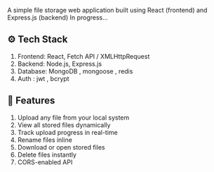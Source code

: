 

A simple file storage web application built using React (frontend) and Express.js (backend)
In progress...

⚙️ Tech Stack
---------------
1. Frontend: React, Fetch API / XMLHttpRequest
2. Backend: Node.js, Express.js
3. Database: MongoDB , mongoose , redis
4. Auth : jwt , bcrypt

🚀 Features
--------------
1. Upload any file from your local system
2. View all stored files dynamically
3. Track upload progress in real-time
4. Rename files inline 
5. Download or open stored files
6. Delete files instantly
7. CORS-enabled API
